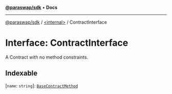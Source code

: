 [**@paraswap/sdk**](../../README.md) • **Docs**

***

[@paraswap/sdk](../../globals.md) / [\<internal\>](../README.md) / ContractInterface

# Interface: ContractInterface

A Contract with no method constraints.

## Indexable

 \[`name`: `string`\]: [`BaseContractMethod`](BaseContractMethod.md)
